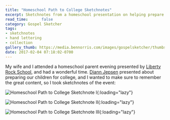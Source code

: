 ```yaml
---
title: "Homeschool Path to College Sketchnotes"
excerpt: Sketchnotes from a homeschool presentation on helping prepare children in high school for college
read_time:      false
category: Gospel Sketcher
tags:
- sketchnotes
- hand lettering
- collection
gallery_thumb: https://media.bennorris.com/images/gospelsketcher/thumbs/homeschool-path-to-college-sketchnote-i.jpg
date: 2017-02-04 07:18:02-0700
---
```



My wife and I attended a homeschool parent evening presented by [Liberty Rock School](https://www.libertyrockschool.org/), and had a wonderful time. [Diann Jepsen](https://familyeducationcoach.com) presented about preparing our children for college, and I wanted to make sure to remember the great content, so I took sketchnotes of the event:

![Homeschool Path to College Sketchnote I](https://media.bennorris.com/images/gospelsketcher/homeschool-college-2017/homeschool-path-to-college-sketchnote-i.jpg){:loading="lazy"}

![Homeschool Path to College Sketchnote II](https://media.bennorris.com/images/gospelsketcher/homeschool-college-2017/homeschool-path-to-college-sketchnote-ii.jpg){:loading="lazy"}

![Homeschool Path to College Sketchnote III](https://media.bennorris.com/images/gospelsketcher/homeschool-college-2017/homeschool-path-to-college-sketchnote-iii.jpg){:loading="lazy"}
